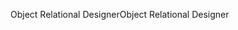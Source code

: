 <span data-ttu-id="785ac-101">Object Relational Designer</span><span class="sxs-lookup"><span data-stu-id="785ac-101">Object Relational Designer</span></span>